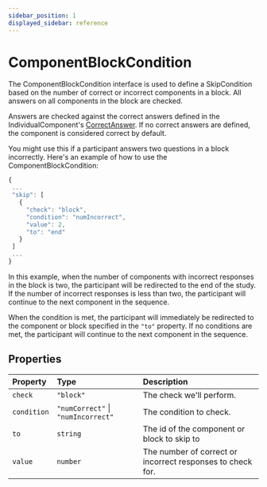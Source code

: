 ```yaml
---
sidebar_position: 1
displayed_sidebar: reference
---
```


# ComponentBlockCondition

The ComponentBlockCondition interface is used to define a SkipCondition based on the number of correct or incorrect components in a block. All answers on all components in the block are checked.

Answers are checked against the correct answers defined in the IndividualComponent's [CorrectAnswer](../Answer). If no correct answers are defined, the component is considered correct by default.

You might use this if a participant answers two questions in a block incorrectly. Here's an example of how to use the ComponentBlockCondition:

```js
{
 ...
 "skip": [
   {
     "check": "block",
     "condition": "numIncorrect",
     "value": 2,
     "to": "end"
   }
 ]
 ...
}
```

In this example, when the number of components with incorrect responses in the block is two, the participant will be redirected to the end of the study. If the number of incorrect responses is less than two, the participant will continue to the next component in the sequence.

When the condition is met, the participant will immediately be redirected to the component or block specified in the `"to"` property. If no conditions are met, the participant will continue to the next component in the sequence.

## Properties

| Property | Type | Description |
| :------ | :------ | :------ |
| `check` | `"block"` | The check we'll perform. |
| `condition` | `"numCorrect"` \| `"numIncorrect"` | The condition to check. |
| `to` | `string` | The id of the component or block to skip to |
| `value` | `number` | The number of correct or incorrect responses to check for. |

